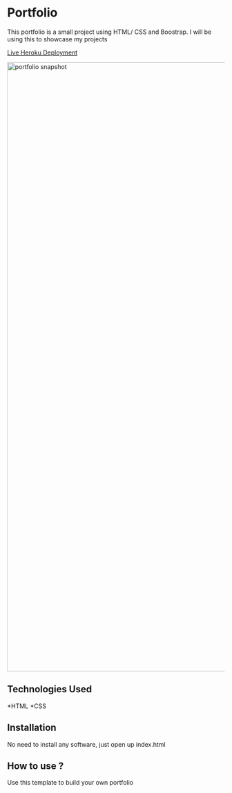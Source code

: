 # Portfolio

This portfolio is a small project using HTML/ CSS and Boostrap. I will be using this to showcase my projects

[Live Heroku Deployment](https://portfolio.cuervocodes.repl.co/)

<img width="1412" alt="portfolio snapshot" src="https://user-images.githubusercontent.com/104921728/185712272-0c884575-e268-40e9-822e-5c23d96938e4.png">



## Technologies Used

*HTML
*CSS

## Installation

No need to install any software, just open up index.html

## How to use ?

Use this template to build your own portfolio

